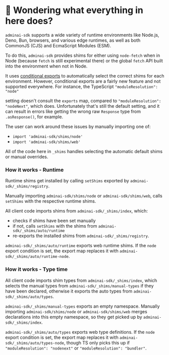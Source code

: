 # 👋 Wondering what everything in here does?

`adminai-sdk` supports a wide variety of runtime environments like Node.js, Deno, Bun, browsers, and various
edge runtimes, as well as both CommonJS (CJS) and EcmaScript Modules (ESM).

To do this, `adminai-sdk` provides shims for either using `node-fetch` when in Node (because `fetch` is still experimental there) or the global `fetch` API built into the environment when not in Node.

It uses [conditional exports](https://nodejs.org/api/packages.html#conditional-exports) to
automatically select the correct shims for each environment. However, conditional exports are a fairly new
feature and not supported everywhere. For instance, the TypeScript `"moduleResolution": "node"`

setting doesn't consult the `exports` map, compared to `"moduleResolution": "nodeNext"`, which does.
Unfortunately that's still the default setting, and it can result in errors like
getting the wrong raw `Response` type from `.asResponse()`, for example.

The user can work around these issues by manually importing one of:

- `import 'adminai-sdk/shims/node'`
- `import 'adminai-sdk/shims/web'`

All of the code here in `_shims` handles selecting the automatic default shims or manual overrides.

### How it works - Runtime

Runtime shims get installed by calling `setShims` exported by `adminai-sdk/_shims/registry`.

Manually importing `adminai-sdk/shims/node` or `adminai-sdk/shims/web`, calls `setShims` with the respective runtime shims.

All client code imports shims from `adminai-sdk/_shims/index`, which:

- checks if shims have been set manually
- if not, calls `setShims` with the shims from `adminai-sdk/_shims/auto/runtime`
- re-exports the installed shims from `adminai-sdk/_shims/registry`.

`adminai-sdk/_shims/auto/runtime` exports web runtime shims.
If the `node` export condition is set, the export map replaces it with `adminai-sdk/_shims/auto/runtime-node`.

### How it works - Type time

All client code imports shim types from `adminai-sdk/_shims/index`, which selects the manual types from `adminai-sdk/_shims/manual-types` if they have been declared, otherwise it exports the auto types from `adminai-sdk/_shims/auto/types`.

`adminai-sdk/_shims/manual-types` exports an empty namespace.
Manually importing `adminai-sdk/shims/node` or `adminai-sdk/shims/web` merges declarations into this empty namespace, so they get picked up by `adminai-sdk/_shims/index`.

`adminai-sdk/_shims/auto/types` exports web type definitions.
If the `node` export condition is set, the export map replaces it with `adminai-sdk/_shims/auto/types-node`, though TS only picks this up if `"moduleResolution": "nodenext"` or `"moduleResolution": "bundler"`.
